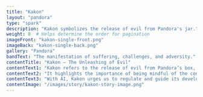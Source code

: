 ```yaml
---
title: "Kakon"
layout: "pandora"
type: "spark"
description: "Kakon symbolizes the release of evil from Pandora's jar."
weight: 8  # Helps determine the order for pagination
imageFront: "kakon-single-front.png"
imageBack: "kakon-single-back.png"
gallery: "Pandora"
bandText: "The manifestation of suffering, challenges, and adversity."
contentTitle: "Kakon – The Unleashing of Evil"
contentText1: "Kakon refers to the release of evil from Pandora’s box, marking the beginning of human suffering."
contentText2: "It highlights the importance of being mindful of the consequences that arise from technological progress—where the potential for harm is as real as the potential for good."
contentText3: "With AI, Kakon urges us to regulate and guide its development to avoid catastrophic outcomes."
contentImage: "/images/story/kakon-story-image.png"
---
```


